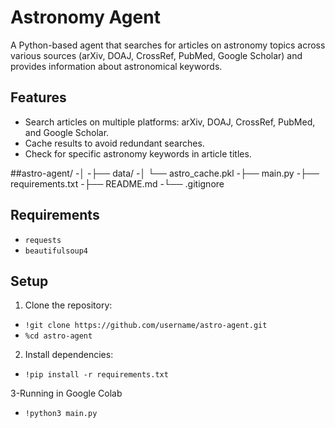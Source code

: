 # Astronomy Agent

A Python-based agent that searches for articles on astronomy topics across various sources (arXiv, DOAJ, CrossRef, PubMed, Google Scholar) and provides information about astronomical keywords.

## Features

- Search articles on multiple platforms: arXiv, DOAJ, CrossRef, PubMed, and Google Scholar.
- Cache results to avoid redundant searches.
- Check for specific astronomy keywords in article titles.
  
##astro-agent/
-│
-├── data/
-│   └── astro_cache.pkl
-├── main.py
-├── requirements.txt
-├── README.md
-└── .gitignore

## Requirements

- `requests`
- `beautifulsoup4`

## Setup

1. Clone the repository:
- `!git clone https://github.com/username/astro-agent.git`
- `%cd astro-agent`

2. Install dependencies:
- `!pip install -r requirements.txt`

3-Running in Google Colab
- `!python3 main.py`


